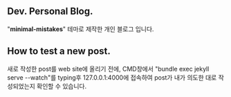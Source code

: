 Dev. Personal Blog.
--------------------
"**minimal-mistakes**" 테마로 제작한 개인 블로그 입니다. 
  

How to test a new post.
-------------------
새로 작성한 post를 web site에 올리기 전에, CMD창에서 "bundle exec jekyll serve --watch"를 typing후 127.0.0.1:4000에 접속하여 post가 내가 의도한 대로 작성되었는지 확인할 수 있습니다. 





